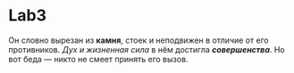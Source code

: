# Lab3
<html>
 <head>
  <meta http-equiv="Content-Type" content="text/html; charset=utf-8">
  <title>Текст</title>
 </head>
 <body>   
   <p>Он словно вырезан из <b>камня</b>, стоек и неподвижен в отличие от его противников. 
   <i>Дух и жизненная сила</i> в нём достигла <b><i>совершенства</i></b>. 
   Но вот беда — никто не смеет принять его вызов.</p>
 </body>
</html>
